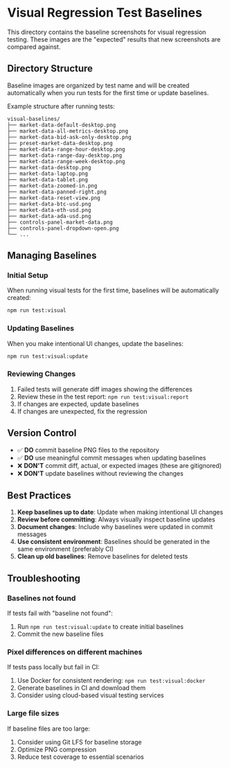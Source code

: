 # Visual Regression Test Baselines

This directory contains the baseline screenshots for visual regression testing. These images are the "expected" results that new screenshots are compared against.

## Directory Structure

Baseline images are organized by test name and will be created automatically when you run tests for the first time or update baselines.

Example structure after running tests:
```
visual-baselines/
├── market-data-default-desktop.png
├── market-data-all-metrics-desktop.png
├── market-data-bid-ask-only-desktop.png
├── preset-market-data-desktop.png
├── market-data-range-hour-desktop.png
├── market-data-range-day-desktop.png
├── market-data-range-week-desktop.png
├── market-data-desktop.png
├── market-data-laptop.png
├── market-data-tablet.png
├── market-data-zoomed-in.png
├── market-data-panned-right.png
├── market-data-reset-view.png
├── market-data-btc-usd.png
├── market-data-eth-usd.png
├── market-data-ada-usd.png
├── controls-panel-market-data.png
├── controls-panel-dropdown-open.png
└── ...
```

## Managing Baselines

### Initial Setup
When running visual tests for the first time, baselines will be automatically created:
```bash
npm run test:visual
```

### Updating Baselines
When you make intentional UI changes, update the baselines:
```bash
npm run test:visual:update
```

### Reviewing Changes
1. Failed tests will generate diff images showing the differences
2. Review these in the test report: `npm run test:visual:report`
3. If changes are expected, update baselines
4. If changes are unexpected, fix the regression

## Version Control

- ✅ **DO** commit baseline PNG files to the repository
- ✅ **DO** use meaningful commit messages when updating baselines
- ❌ **DON'T** commit diff, actual, or expected images (these are gitignored)
- ❌ **DON'T** update baselines without reviewing the changes

## Best Practices

1. **Keep baselines up to date**: Update when making intentional UI changes
2. **Review before committing**: Always visually inspect baseline updates
3. **Document changes**: Include why baselines were updated in commit messages
4. **Use consistent environment**: Baselines should be generated in the same environment (preferably CI)
5. **Clean up old baselines**: Remove baselines for deleted tests

## Troubleshooting

### Baselines not found
If tests fail with "baseline not found":
1. Run `npm run test:visual:update` to create initial baselines
2. Commit the new baseline files

### Pixel differences on different machines
If tests pass locally but fail in CI:
1. Use Docker for consistent rendering: `npm run test:visual:docker`
2. Generate baselines in CI and download them
3. Consider using cloud-based visual testing services

### Large file sizes
If baseline files are too large:
1. Consider using Git LFS for baseline storage
2. Optimize PNG compression
3. Reduce test coverage to essential scenarios